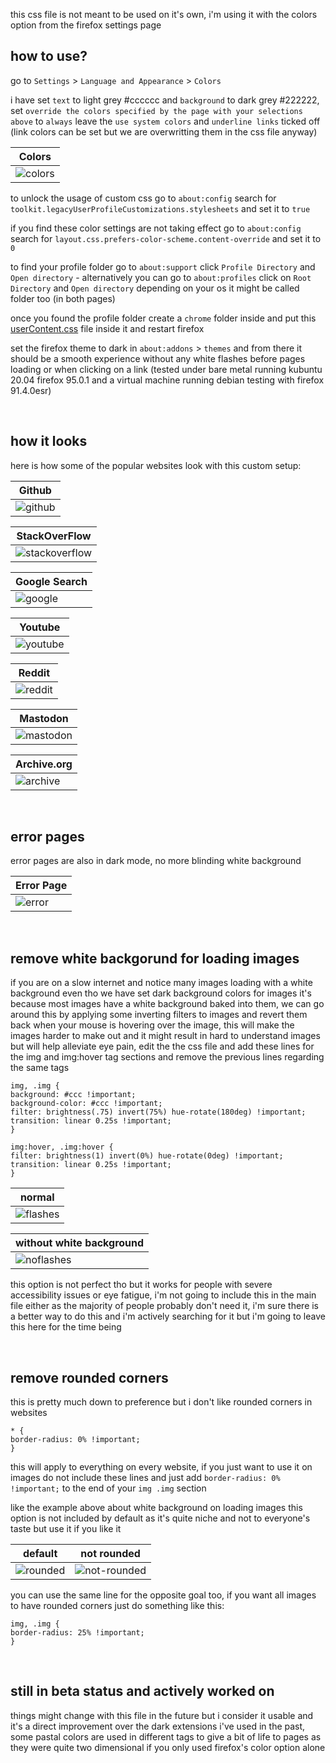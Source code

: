 this css file is not meant to be used on it's own, i'm using it with the colors option from the firefox settings page

## how to use?
go to `Settings` > `Language and Appearance` > `Colors`

i have set `text` to light grey #cccccc and `background` to dark grey #222222, set `override the colors specified by the page with your selections above` to `always`
leave the `use system colors` and `underline links` ticked off (link colors can be set but we are overwritting them in the css file anyway)

| Colors |
|---|
| ![colors](examples/colors.png) |

to unlock the usage of custom css go to `about:config` search for `toolkit.legacyUserProfileCustomizations.stylesheets` and set it to `true`

if you find these color settings are not taking effect go to `about:config` search for `layout.css.prefers-color-scheme.content-override` and set it to `0`

to find your profile folder go to `about:support` click `Profile Directory` and `Open directory` - alternatively you can go to `about:profiles` click on `Root Directory` and `Open directory` depending on your os it might be called folder too (in both pages)

once you found the profile folder create a `chrome` folder inside and put this [userContent.css](https://raw.githubusercontent.com/junguler/firefox-dark-userContent.css/main/userContent.css) file inside it and restart firefox

set the firefox theme to dark in `about:addons` > `themes` and from there it should be a smooth experience without any white flashes before pages loading or when clicking on a link (tested under bare metal running kubuntu 20.04 firefox 95.0.1 and a virtual machine running debian testing with firefox 91.4.0esr)

<br>

## how it looks
here is how some of the popular websites look with this custom setup:

| Github |
|---|
| ![github](examples/github.png) |

| StackOverFlow |
|---|
| ![stackoverflow](examples/stackoverflow.png) |

| Google Search |
|---|
| ![google](examples/google.png) |

| Youtube |
|---|
| ![youtube](examples/youtube.png) |

| Reddit |
|---|
| ![reddit](examples/reddit.png) |

| Mastodon |
|---|
| ![mastodon](examples/mastodon.png) |

| Archive.org |
|---|
| ![archive](examples/archive.png) |

<br>

## error pages
error pages are also in dark mode, no more blinding white background

| Error Page |
|---|
| ![error](examples/error.png)|

<br>

## remove white backgorund for loading images
if you are on a slow internet and notice many images loading with a white background even tho we have set dark background colors for images it's because most images have a white background baked into them, we can go around this by applying some inverting filters to images and revert them back when your mouse is hovering over the image, this will make the images harder to make out and it might result in hard to understand images but will help alleviate eye pain, edit the the css file and add these lines for the img and img:hover tag sections and remove the previous lines regarding the same tags
```
img, .img {
background: #ccc !important;
background-color: #ccc !important;
filter: brightness(.75) invert(75%) hue-rotate(180deg) !important;
transition: linear 0.25s !important;
}

img:hover, .img:hover {
filter: brightness(1) invert(0%) hue-rotate(0deg) !important;
transition: linear 0.25s !important;
}
```

| normal |
|---|
| ![flashes](examples/flashes.gif)| 

| without white background |
|---|
| ![noflashes](examples/noflashes.gif) |

this option is not perfect tho but it works for people with severe accessibility issues or eye fatigue, i'm not going to include this in the main file either as the majority of people probably don't need it, i'm sure there is a better way to do this and i'm actively searching for it but i'm going to leave this here for the time being

<br>

## remove rounded corners
this is pretty much down to preference but i don't like rounded corners in websites
```
* {
border-radius: 0% !important;
}
```
this will apply to everything on every website, if you just want to use it on images do not include these lines and just add `border-radius: 0% !important;` to the end of your `img .img` section

like the example above about white background on loading images this option is not included by default as it's quite niche and not to everyone's taste but use it if you like it

| default | not rounded |
|---|---|
| ![rounded](examples/rounded.png) | ![not-rounded](examples/not-rounded.png) |

you can use the same line for the opposite goal too, if you want all images to have rounded corners just do something like this:
```
img, .img {
border-radius: 25% !important;
}
```

<br>

## still in beta status and actively worked on
things might change with this file in the future but i consider it usable and it's a direct improvement over the dark extensions i've used in the past, some pastal colors are used in different tags to give a bit of life to pages as they were quite two dimensional if you only used firefox's color option alone
